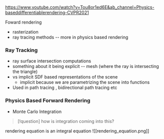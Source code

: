 https://www.youtube.com/watch?v=Tou8or1ed6E&ab_channel=Physics-baseddifferentiablerendering-CVPR2021

Foward rendering
- rasterization
- ray tracing methods -- more in physics based rendering

### Ray Tracking
- ray surface intersection computations
- something about it being explicit -- mesh (where the ray is intersecting the triangle)
- vs implicit SDF based representations of the scene
	- implicit because we are parametrizing the scene into functions
- Used in path tracing , bidirectional path tracing etc

### Physics Based Forward Rendering
- Monte Carlo Integration

>[!question]
>how is integration coming into this? 

rendering equation is an integral equation
![[rendering_equation.png]]